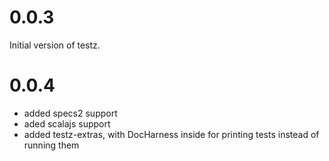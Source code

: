 0.0.3
=====

Initial version of testz.

0.0.4
=====

- added specs2 support
- aded scalajs support
- added testz-extras, with DocHarness inside for printing tests instead of running them
